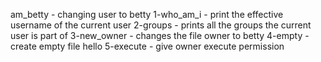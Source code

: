 am_betty - changing user to betty
1-who_am_i - print the effective username of the current user
2-groups - prints all the groups the current user is part of
3-new_owner - changes the file owner to betty
4-empty - create empty file hello
5-execute - give owner execute permission

